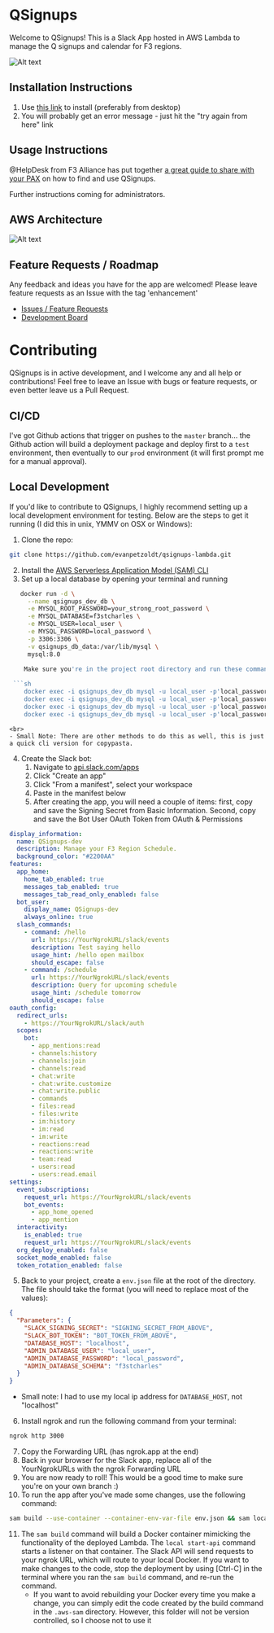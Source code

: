 # QSignups

Welcome to QSignups! This is a Slack App hosted in AWS Lambda to manage the Q signups and calendar for F3 regions.

![Alt text](/screens/qsignups-logo.png?raw=true "QSignups Logo")

## Installation Instructions

1. Use [this link](https://slack.com/oauth/v2/authorize?client_id=3135457248691.3137775183364&scope=app_mentions:read,channels:history,channels:read,chat:write,chat:write.customize,chat:write.public,commands,files:write,im:history,im:write,team:read,users:read,users:read.email,channels:join,files:read,im:read,reactions:read,reactions:write&user_scope=) to install (preferably from desktop)
2. You will probably get an error message - just hit the "try again from here" link

## Usage Instructions

@HelpDesk from F3 Alliance has put together [a great guide to share with your PAX](https://docs.google.com/document/d/1TE63l7dOKy635kbbyRi9TbbeCSx2SISkmBwZIXoqLzk/edit) on how to find and use QSignups.

Further instructions coming for administrators.

## AWS Architecture

![Alt text](/screens/QSignups_Design_2022_06.PNG?raw=true "QSignups Design")

## Feature Requests / Roadmap

Any feedback and ideas you have for the app are welcomed! Please leave feature requests as an Issue with the tag 'enhancement'
- [Issues / Feature Requests](https://github.com/evanpetzoldt/qsignups-lambda/issues)
- [Development Board](https://github.com/users/evanpetzoldt/projects/1/views/1)

# Contributing

QSignups is in active development, and I welcome any and all help or contributions! Feel free to leave an Issue with bugs or feature requests, or even better leave us a Pull Request.

## CI/CD

I've got Github actions that trigger on pushes to the `master` branch... the Github action will build a deployment package and deploy first to a `test` environment, then eventually to our `prod` environment (it will first prompt me for a manual approval).

## Local Development

If you'd like to contribute to QSignups, I highly recommend setting up a local development environment for testing. Below are the steps to get it running (I did this in unix, YMMV on OSX or Windows):

1. Clone the repo:
```sh
git clone https://github.com/evanpetzoldt/qsignups-lambda.git
```
2. Install the [AWS Serverless Application Model (SAM) CLI](https://docs.aws.amazon.com/serverless-application-model/latest/developerguide/install-sam-cli.html)
3. Set up a local database by opening your terminal and running
      
```sh
   docker run -d \
     --name qsignups_dev_db \
     -e MYSQL_ROOT_PASSWORD=your_strong_root_password \
     -e MYSQL_DATABASE=f3stcharles \
     -e MYSQL_USER=local_user \
     -e MYSQL_PASSWORD=local_password \
     -p 3306:3306 \
     -v qsignups_db_data:/var/lib/mysql \
     mysql:8.0
   
    Make sure you're in the project root directory and run these commands sequentially

 ```sh
    docker exec -i qsignups_dev_db mysql -u local_user -p'local_password' f3stcharles < db/tables/qsignups_aos.sql
    docker exec -i qsignups_dev_db mysql -u local_user -p'local_password' f3stcharles < db/tables/qsignups_master.sql
    docker exec -i qsignups_dev_db mysql -u local_user -p'local_password' f3stcharles < db/tables/qsignups_regions.sql
    docker exec -i qsignups_dev_db mysql -u local_user -p'local_password' f3stcharles < db/tables/qsignups_weekly.sql
 ```  


    <br>
    - Small Note: There are other methods to do this as well, this is just a quick cli version for copypasta.

4. Create the Slack bot: 
    1. Navigate to [api.slack.com/apps](https://api.slack.com/apps)
    2. Click "Create an app"
    3. Click "From a manifest", select your workspace
    4. Paste in the manifest below
    5. After creating the app, you will need a couple of items: first, copy and save the Signing Secret from Basic Information. Second, copy and save the Bot User OAuth Token from OAuth & Permissions

```yaml
display_information:
  name: QSignups-dev
  description: Manage your F3 Region Schedule.
  background_color: "#2200AA"
features:
  app_home:
    home_tab_enabled: true
    messages_tab_enabled: true
    messages_tab_read_only_enabled: false
  bot_user:
    display_name: QSignups-dev
    always_online: true
  slash_commands:
    - command: /hello
      url: https://YourNgrokURL/slack/events
      description: Test saying hello
      usage_hint: /hello open mailbox
      should_escape: false
    - command: /schedule
      url: https://YourNgrokURL/slack/events
      description: Query for upcoming schedule
      usage_hint: /schedule tomorrow
      should_escape: false
oauth_config:
  redirect_urls:
    - https://YourNgrokURL/slack/auth
  scopes:
    bot:
      - app_mentions:read
      - channels:history
      - channels:join
      - channels:read
      - chat:write
      - chat:write.customize
      - chat:write.public
      - commands
      - files:read
      - files:write
      - im:history
      - im:read
      - im:write
      - reactions:read
      - reactions:write
      - team:read
      - users:read
      - users:read.email
settings:
  event_subscriptions:
    request_url: https://YourNgrokURL/slack/events
    bot_events:
      - app_home_opened
      - app_mention
  interactivity:
    is_enabled: true
    request_url: https://YourNgrokURL/slack/events
  org_deploy_enabled: false
  socket_mode_enabled: false
  token_rotation_enabled: false
```


5. Back to your project, create a `env.json` file at the root of the directory. The file should take the format (you will need to replace most of the values):
```json
{
  "Parameters": {
    "SLACK_SIGNING_SECRET": "SIGNING_SECRET_FROM_ABOVE",
    "SLACK_BOT_TOKEN": "BOT_TOKEN_FROM_ABOVE",
    "DATABASE_HOST": "localhost",
    "ADMIN_DATABASE_USER": "local_user",
    "ADMIN_DATABASE_PASSWORD": "local_password",
    "ADMIN_DATABASE_SCHEMA": "f3stcharles"
  }
}
```
  - Small note: I had to use my local ip address for `DATABASE_HOST`, not "localhost"
6. Install ngrok and run the following command from your terminal:
```sh
ngrok http 3000
```
7. Copy the Forwarding URL (has ngrok.app at the end)
8. Back in your browser for the Slack app, replace all of the YourNgrokURLs with the ngrok Forwarding URL
9. You are now ready to roll! This would be a good time to make sure you're on your own branch :)
10. To run the app after you've made some changes, use the following command:
```sh
sam build --use-container --container-env-var-file env.json && sam local start-api --env-vars env.json --warm-containers EAGER
```
11. The `sam build` command will build a Docker container mimicking the functionality of the deployed Lambda. The `local start-api` command starts a listener on that container. The Slack API will send requests to your ngrok URL, which will route to your local Docker. If you want to make changes to the code, stop the deployment by using [Ctrl-C] in the terminal where you ran the `sam build` command, and re-run the command.
    - If you want to avoid rebuilding your Docker every time you make a change, you can simply edit the code created by the build command in the `.aws-sam` directory. However, this folder will not be version controlled, so I choose not to use it